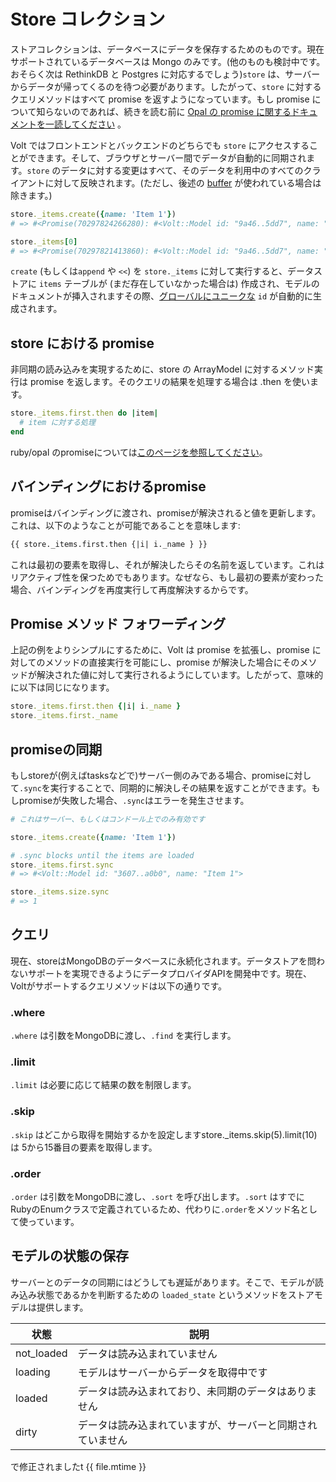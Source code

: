 # Store コレクション

ストアコレクションは、データベースにデータを保存するためのものです。現在サポートされているデータベースは Mongo のみです。(他のものも検討中です。おそらく次は RethinkDB と Postgres に対応するでしょう)```store``` は、サーバーからデータが帰ってくるのを待つ必要があります。したがって、```store``` に対するクエリメソッドはすべて promise を返すようになっています。もし promise について知らないのであれば、続きを読む前に [Opal の promise に関するドキュメントを一読してください](http://opalrb.org/docs/promises/)  。

Volt ではフロントエンドとバックエンドのどちらでも ```store``` にアクセスすることができます。そして、ブラウザとサーバー間でデータが自動的に同期されます。```store``` のデータに対する変更はすべて、そのデータを利用中のすべてのクライアントに対して反映されます。(ただし、後述の [buffer](#buffer) が使われている場合は除きます。)

```ruby
store._items.create({name: 'Item 1'})
# => #<Promise(70297824266280): #<Volt::Model id: "9a46..5dd7", name: "Item 1">>

store._items[0]
# => #<Promise(70297821413860): #<Volt::Model id: "9a46..5dd7", name: "Item 1">>
```

```create``` (もしくは```append``` や ```<<```) を ```store._items``` に対して実行すると、データストアに ```items``` テーブルが (まだ存在していなかった場合は) 作成され、モデルのドキュメントが挿入されますその際、[グローバルにユニークな](http://en.wikipedia.org/wiki/Globally_unique_identifier) ```id``` が自動的に生成されます。

## store における promise

非同期の読み込みを実現するために、store の ArrayModel に対するメソッド実行は promise を返します。そのクエリの結果を処理する場合は .then を使います。

```ruby
store._items.first.then do |item|
  # item に対する処理
end
```

ruby/opal のpromiseについては[このページを参照してください](http://opalrb.org/blog/2014/05/07/promises-in-opal/)。

## バインディングにおけるpromise

promiseはバインディングに渡され、promiseが解決されると値を更新します。これは、以下のようなことが可能であることを意味します:

```html
{{ store._items.first.then {|i| i._name } }}
```

これは最初の要素を取得し、それが解決したらその名前を返しています。これはリアクティブ性を保つためでもあります。なぜなら、もし最初の要素が変わった場合、バインディングを再度実行して再度解決するからです。

## Promise メソッド フォワーディング

上記の例をよりシンプルにするために、Volt は promise を拡張し、promise に対してのメソッドの直接実行を可能にし、promise が解決した場合にそのメソッドが解決された値に対して実行されるようにしています。したがって、意味的に以下は同じになります。

```ruby
store._items.first.then {|i| i._name }
store._items.first._name
```

## promiseの同期

もしstoreが(例えばtasksなどで)サーバー側のみである場合、promiseに対して```.sync```を実行することで、同期的に解決しその結果を返すことができます。もしpromiseが失敗した場合、```.sync```はエラーを発生させます。

```ruby
# これはサーバー、もしくはコンドール上でのみ有効です

store._items.create({name: 'Item 1'})

# .sync blocks until the items are loaded
store._items.first.sync
# => #<Volt::Model id: "3607..a0b0", name: "Item 1">

store._items.size.sync
# => 1
```

## クエリ

現在、storeはMongoDBのデータベースに永続化されます。データストアを問わないサポートを実現できるようにデータプロバイダAPIを開発中です。現在、Voltがサポートするクエリメソッドは以下の通りです。

### .where

```.where``` は引数をMongoDBに渡し、```.find``` を実行します。

### .limit

```.limit``` は必要に応じて結果の数を制限します。

### .skip

```.skip``` はどこから取得を開始するかを設定しますstore._items.skip(5).limit(10) は 5から15番目の要素を取得します。

### .order

```.order``` は引数をMongoDBに渡し、```.sort``` を呼び出します。```.sort``` はすでにRubyのEnumクラスで定義されているため、代わりに```.order```をメソッド名として使っています。

## モデルの状態の保存

サーバーとのデータの同期にはどうしても遅延があります。そこで、モデルが読み込み状態であるかを判断するための ```loaded_state``` というメソッドをストアモデルは提供します。

| 状態        | 説明                                                         |
|-------------|--------------------------------------------------------------|
| not_loaded  | データは読み込まれていません                                 |
| loading     | モデルはサーバーからデータを取得中です                       |
| loaded      | データは読み込まれており、未同期のデータはありません         |
| dirty       | データは読み込まれていますが、サーバーと同期されていません |




で修正されましたt {{ file.mtime }}

